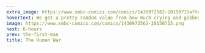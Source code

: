 ```yaml
---
extra_image: https://www.smbc-comics.com/comics/1436972562-20150715after.png
hovertext: We get a pretty random value from how much crying and gibbering it does.
image: https://www.smbc-comics.com/comics/1436972562-20150715.png
next: 6-hours
prev: the-first-man
title: The Human War
---
```

